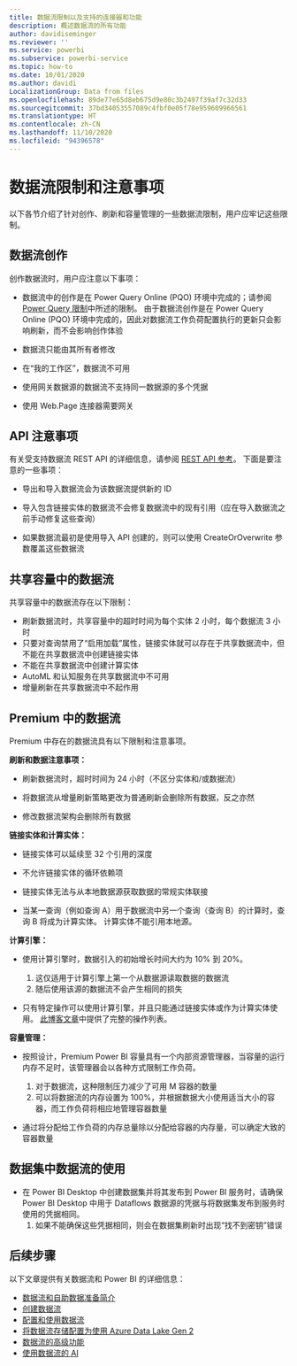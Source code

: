 ```yaml
---
title: 数据流限制以及支持的连接器和功能
description: 概述数据流的所有功能
author: davidiseminger
ms.reviewer: ''
ms.service: powerbi
ms.subservice: powerbi-service
ms.topic: how-to
ms.date: 10/01/2020
ms.author: davidi
LocalizationGroup: Data from files
ms.openlocfilehash: 89de77e65d8eb675d9e80c3b2497f39af7c32d33
ms.sourcegitcommit: 37bd34053557089c4fbf0e05f78e959609966561
ms.translationtype: HT
ms.contentlocale: zh-CN
ms.lasthandoff: 11/10/2020
ms.locfileid: "94396578"
---
```

# <a name="dataflows-limitations-and-considerations"></a>数据流限制和注意事项

以下各节介绍了针对创作、刷新和容量管理的一些数据流限制，用户应牢记这些限制。

## <a name="dataflow-authoring"></a>数据流创作

创作数据流时，用户应注意以下事项：

* 数据流中的创作是在 Power Query Online (PQO) 环境中完成的；请参阅 [Power Query 限制](/power-query/power-query-online-limits)中所述的限制。
由于数据流创作是在 Power Query Online (PQO) 环境中完成的，因此对数据流工作负荷配置执行的更新只会影响刷新，而不会影响创作体验

* 数据流只能由其所有者修改

* 在“我的工作区”，数据流不可用

* 使用网关数据源的数据流不支持同一数据源的多个凭据

* 使用 Web.Page 连接器需要网关

## <a name="api-considerations"></a>API 注意事项

有关受支持数据流 REST API 的详细信息，请参阅 [REST API 参考](/rest/api/power-bi/dataflows)。 下面是要注意的一些事项：

* 导出和导入数据流会为该数据流提供新的 ID

* 导入包含链接实体的数据流不会修复数据流中的现有引用（应在导入数据流之前手动修复这些查询）

* 如果数据流最初是使用导入 API 创建的，则可以使用 CreateOrOverwrite 参数覆盖这些数据流

## <a name="dataflows-in-shared"></a>共享容量中的数据流

共享容量中的数据流存在以下限制：

* 刷新数据流时，共享容量中的超时时间为每个实体 2 小时，每个数据流 3 小时
* 只要对查询禁用了“启用加载”属性，链接实体就可以存在于共享数据流中，但不能在共享数据流中创建链接实体
* 不能在共享数据流中创建计算实体
* AutoML 和认知服务在共享数据流中不可用
* 增量刷新在共享数据流中不起作用

## <a name="dataflows-in-premium"></a>Premium 中的数据流

Premium 中存在的数据流具有以下限制和注意事项。

**刷新和数据注意事项：**

* 刷新数据流时，超时时间为 24 小时（不区分实体和/或数据流）

* 将数据流从增量刷新策略更改为普通刷新会删除所有数据，反之亦然

* 修改数据流架构会删除所有数据

**链接实体和计算实体：**

* 链接实体可以延续至 32 个引用的深度

* 不允许链接实体的循环依赖项

* 链接实体无法与从本地数据源获取数据的常规实体联接

* 当某一查询（例如查询 A）用于数据流中另一个查询（查询 B）的计算时，查询 B 将成为计算实体。 计算实体不能引用本地源。


**计算引擎：**

* 使用计算引擎时，数据引入的初始增长时间大约为 10% 到 20%。

  1. 这仅适用于计算引擎上第一个从数据源读取数据的数据流
  2. 随后使用该源的数据流不会产生相同的损失

* 只有特定操作可以使用计算引擎，并且只能通过链接实体或作为计算实体使用。 [此博客文章](http://petcu40.blogspot.com/2019/06/m-folding-in-enhanced-engine-of-power.html)中提供了完整的操作列表。


**容量管理：**

* 按照设计，Premium Power BI 容量具有一个内部资源管理器，当容量的运行内存不足时，该管理器会以各种方式限制工作负荷。

  1. 对于数据流，这种限制压力减少了可用 M 容器的数量
  2. 可以将数据流的内存设置为 100%，并根据数据大小使用适当大小的容器，而工作负荷将相应地管理容器数量

* 通过将分配给工作负荷的内存总量除以分配给容器的内存量，可以确定大致的容器数量

## <a name="dataflow-usage-in-datasets"></a>数据集中数据流的使用

* 在 Power BI Desktop 中创建数据集并将其发布到 Power BI 服务时，请确保 Power BI Desktop 中用于 Dataflows 数据源的凭据与将数据集发布到服务时使用的凭据相同。
  1. 如果不能确保这些凭据相同，则会在数据集刷新时出现“找不到密钥”错误

## <a name="next-steps"></a>后续步骤
以下文章提供有关数据流和 Power BI 的详细信息：

* [数据流和自助数据准备简介](dataflows-introduction-self-service.md)
* [创建数据流](dataflows-create.md)
* [配置和使用数据流](dataflows-configure-consume.md)
* [将数据流存储配置为使用 Azure Data Lake Gen 2](dataflows-azure-data-lake-storage-integration.md)
* [数据流的高级功能](dataflows-premium-features.md)
* [使用数据流的 AI](dataflows-machine-learning-integration.md)